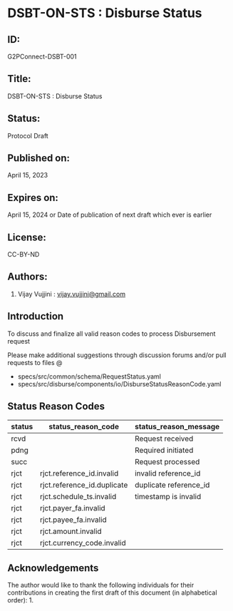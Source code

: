 # DSBT-ON-STS : Disburse Status 

## ID: 
G2PConnect-DSBT-001

## Title:
DSBT-ON-STS : Disburse Status 

## Status:
Protocol Draft

## Published on:
April 15, 2023

## Expires on:
April 15, 2024 or Date of publication of next draft which ever is earlier

## License:
CC-BY-ND

## Authors:
1. Vijay Vujjini : vijay.vujjini@gmail.com

## Introduction
To discuss and finalize all valid reason codes to process Disbursement request

Please make additional suggestions through discussion forums and/or pull requests to files @
  - specs/src/common/schema/RequestStatus.yaml
  - specs/src/disburse/components/io/DisburseStatusReasonCode.yaml
  
## Status Reason Codes
| status | status_reason_code | status_reason_message | 
| ------ | ------------------ | --------------------- |
| rcvd   |                    | Request received      |
| pdng   |                    | Required initiated    |
| succ   |                    | Request processed     |
| rjct   | rjct.reference_id.invalid |  invalid reference_id|
| rjct   | rjct.reference_id.duplicate | duplicate reference_id |
| rjct   | rjct.schedule_ts.invalid | timestamp is invalid |
| rjct   | rjct.payer_fa.invalid |  |
| rjct   | rjct.payee_fa.invalid |  |
| rjct   | rjct.amount.invalid | |
| rjct   | rjct.currency_code.invalid|  |


## Acknowledgements
  The author would like to thank the following individuals for their contributions in creating the first draft of this document (in alphabetical order):
1. 